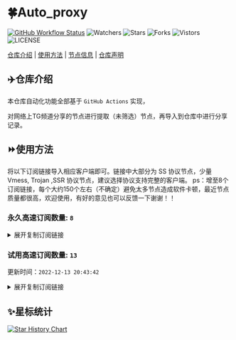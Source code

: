 # 🍀Auto_proxy
[![GitHub Workflow Status](https://img.shields.io/github/workflow/status/w1770946466/Auto_proxy/sub_merge?label=sub_merge)](https://github.com/w1770946466/Auto_proxy/actions/workflows/main.yml) 
![Watchers](https://img.shields.io/github/watchers/w1770946466/Auto_proxy) ![Stars](https://img.shields.io/github/stars/w1770946466/Auto_proxy) ![Forks](https://img.shields.io/github/forks/w1770946466/Auto_proxy) ![Vistors](https://visitor-badge.laobi.icu/badge?page_id=w1770946466.Auto_proxy) ![LICENSE](https://img.shields.io/badge/license-CC%20BY--SA%204.0-green.svg)

[仓库介绍](https://github.com/w1770946466/Auto_proxy#仓库介绍) | [使用方法](https://github.com/w1770946466/Auto_proxy#使用方法) | [节点信息](https://github.com/w1770946466/Auto_proxy#节点信息) | [仓库声明](https://github.com/w1770946466/Auto_proxy#仓库声明)

## ✈️仓库介绍
本仓库自动化功能全部基于 `GitHub Actions` 实现，

对网络上TG频道分享的节点进行提取（未筛选）节点，再导入到仓库中进行分享记录。

## ⏩使用方法
将以下订阅链接导入相应客户端即可。链接中大部分为 SS 协议节点，少量 Vmess, Trojan ,SSR 协议节点，建议选择协议支持完整的客户端。
ps：增至8个订阅链接，每个大约150个左右（不确定）避免太多节点造成软件卡顿，最近节点质量都很高，欢迎使用，有好的意见也可以反馈一下谢谢！！

### 永久高速订阅数量: `8`

<details>
  <summary>展开复制订阅链接</summary>

  
- [多协议Base64编码](https://raw.githubusercontent.com/w1770946466/Auto_proxy/main/Long_term_subscription1)
`https://raw.githubusercontent.com/w1770946466/Auto_proxy/main/Long_term_subscription_num`
`节点总数: 769`

- [多协议Base64编码](https://raw.githubusercontent.com/w1770946466/Auto_proxy/main/Long_term_subscription1)
`https://raw.githubusercontent.com/w1770946466/Auto_proxy/main/Long_term_subscription1`
`合并节点总数: 97`

- [多协议Base64编码](https://raw.githubusercontent.com/w1770946466/Auto_proxy/main/Long_term_subscription2)
`https://raw.githubusercontent.com/w1770946466/Auto_proxy/main/Long_term_subscription2`
`合并节点总数: 97`

- [多协议Base64编码](https://raw.githubusercontent.com/w1770946466/Auto_proxy/main/Long_term_subscription3)
`https://raw.githubusercontent.com/w1770946466/Auto_proxy/main/Long_term_subscription3`
`合并节点总数: 97`

- [多协议Base64编码](https://raw.githubusercontent.com/w1770946466/Auto_proxy/main/Long_term_subscription4)
`https://raw.githubusercontent.com/w1770946466/Auto_proxy/main/Long_term_subscription4`
`合并节点总数: 97`

- [多协议Base64编码](https://raw.githubusercontent.com/w1770946466/Auto_proxy/main/Long_term_subscription5)
`https://raw.githubusercontent.com/w1770946466/Auto_proxy/main/Long_term_subscription5`
`合并节点总数: 97`

- [多协议Base64编码](https://raw.githubusercontent.com/w1770946466/Auto_proxy/main/Long_term_subscription6)
`https://raw.githubusercontent.com/w1770946466/Auto_proxy/main/Long_term_subscription6`
`合并节点总数: 97`

- [多协议Base64编码](https://raw.githubusercontent.com/w1770946466/Auto_proxy/main/Long_term_subscription7)
`https://raw.githubusercontent.com/w1770946466/Auto_proxy/main/Long_term_subscription7`
`合并节点总数: 97`

- [多协议Base64编码](https://raw.githubusercontent.com/w1770946466/Auto_proxy/main/Long_term_subscription8)
`https://raw.githubusercontent.com/w1770946466/Auto_proxy/main/Long_term_subscription8`
`合并节点总数: 90`

- [clash订阅](https://raw.githubusercontent.com/w1770946466/Auto_proxy/main/Long_term_subscription2.yaml)
`https://raw.githubusercontent.com/w1770946466/Auto_proxy/main/Long_term_subscription1.yaml`


- [clash订阅](https://raw.githubusercontent.com/w1770946466/Auto_proxy/main/Long_term_subscription2.yaml)
`https://raw.githubusercontent.com/w1770946466/Auto_proxy/main/Long_term_subscription2.yaml`


- [clash订阅](https://raw.githubusercontent.com/w1770946466/Auto_proxy/main/Long_term_subscription3.yaml)
`https://raw.githubusercontent.com/w1770946466/Auto_proxy/main/Long_term_subscription3.yaml`
  
</details>

### 试用高速订阅数量: `13`
更新时间：`2022-12-13 20:43:42`


<details>
  <summary>展开复制订阅链接</summary>  





























































































































































































































































































































































































































































































































































































>试用订阅：
`https://www.dgycom.com/api/v1/client/subscribe?token=f802782a92e318608484d12a88321d4e`




>试用订阅：
`https://www.dgycom.com/api/v1/client/subscribe?token=40fad89ff0f5f58b1f6e7d1e4249ea7b`




>试用订阅：
`https://fastestcloud.xyz/api/v1/client/subscribe?token=611902bb6ace6898a499dea34ce76ada`




>试用订阅：
`https://fastestcloud.xyz/api/v1/client/subscribe?token=332639d5dad957cc592ebf4bd4092b36`




>试用订阅：
`https://feiniaoyun.top/api/v1/client/subscribe?token=0ed3d20725714d0d031aaad087101630`




>试用订阅：
`https://feiniaoyun.top/api/v1/client/subscribe?token=ef1e0e0002a6c166658b16d754d352f6`




>试用订阅：
`https://cloud.hhygj.xyz/api/v1/client/subscribe?token=a2aca2ed4c026bc2d5178102912c5f5e`




>试用订阅：
`https://cloud.hhygj.xyz/api/v1/client/subscribe?token=ad10df82907e470c0847f390359190f6`




>试用订阅：
`https://user.bafang.vip/api/v1/client/subscribe?token=9de85437641aecf1a785a40dccc28c67`




>试用订阅：
`https://www.ckcloud.xyz/api/v1/client/subscribe?token=d5a5f8e8665e3f79c32e681551ecbb3e`




>试用订阅：
`https://www.ckcloud.xyz/api/v1/client/subscribe?token=0d8949338ac1c6c672a12e45e94b90bd`




>试用订阅：
`http://hneko.xyz/api/v1/client/subscribe?token=bf57b113895bf1ac0e6c28586a0237dc`




>试用订阅：
`http://hneko.xyz/api/v1/client/subscribe?token=893fd21b1cd21f4901a8bad9e4772cfa`



</details>

## ✨星标统计
[![Star History Chart](https://api.star-history.com/svg?repos=w1770946466/Auto_proxy&type=Date)](https://star-history.com/#w1770946466/Auto_proxy&Date)
